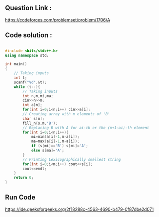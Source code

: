 ## Question Link :

https://codeforces.com/problemset/problem/1706/A

## Code solution :

```cpp

#include <bits/stdc++.h>
using namespace std;

int main()
{
    // Taking inputs
    int t;
    scanf("%d",&t);
    while (t--){
        // Taking inputs
        int n,m,mi,ma;
        cin>>n>>m;
        int a[n];
        for(int i=0;i<n;i++) cin>>a[i];
        // Creating array with m elements of 'B'
        char s[m];
        fill_n(s,m,'B');
        // Replacing B with A for ai-th or the (m+1−ai)-th element
        for(int i=0;i<n;i++){
            mi=min(a[i]-1,m-a[i]);
            ma=max(a[i]-1,m-a[i]);
            if (s[mi]=='B') s[mi]='A';
            else s[ma]='A';
        }
        // Printing Lexicographically smallest string
        for(int i=0;i<m;i++) cout<<s[i];
        cout<<endl;
    }
    return 0;
}   

```
## Run Code
https://ide.geeksforgeeks.org/2f18288c-4563-4690-b479-0f87dbe2d071